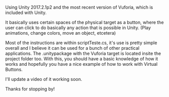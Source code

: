 Using Unity 2017.2.1p2 and the most recent version of Vuforia, which is included with Unity. 

It basically uses certain spaces of the physical target as a button, where the user can click to do basically any action that is possible in Unity. (Play animations, change colors, move an object, etcetera)

Most of the instructions are within scriptTeste.cs, it's use is pretty simple overall and I believe it can be used for a bunch of other practical applications. The .unitypackage with the Vuforia target is located insite the project folder too. With this, you should have a basic knowledge of how it works and hopefully you have a nice example of how to work with Virtual Buttons.

I'll update a video of it working soon. 

Thanks for stopping by!
